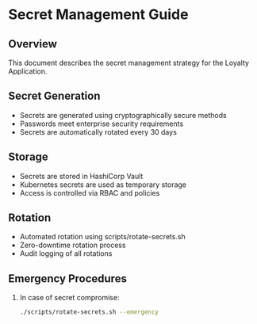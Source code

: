 # Secret Management Guide

## Overview
This document describes the secret management strategy for the Loyalty Application.

## Secret Generation
- Secrets are generated using cryptographically secure methods
- Passwords meet enterprise security requirements
- Secrets are automatically rotated every 30 days

## Storage
- Secrets are stored in HashiCorp Vault
- Kubernetes secrets are used as temporary storage
- Access is controlled via RBAC and policies

## Rotation
- Automated rotation using scripts/rotate-secrets.sh
- Zero-downtime rotation process
- Audit logging of all rotations

## Emergency Procedures
1. In case of secret compromise:
   ```bash
   ./scripts/rotate-secrets.sh --emergency